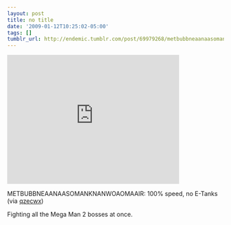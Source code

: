 ```yaml
---
layout: post
title: no title
date: '2009-01-12T10:25:02-05:00'
tags: []
tumblr_url: http://endemic.tumblr.com/post/69979268/metbubbneaanaasomanknanwoaomaair-100-speed-no
---
```

<iframe width="400" height="300" id="youtube_iframe" src="https://www.youtube.com/embed/Nlq2LInVyys?feature=oembed&amp;enablejsapi=1&amp;origin=http://safe.txmblr.com&amp;wmode=opaque" frameborder="0" allowfullscreen></iframe>  

METBUBBNEAANAASOMANKNANWOAOMAAIR: 100% speed, no E-Tanks (via [qzecwx](http://youtube.com/user/qzecwx))

Fighting all the Mega Man 2 bosses at once.


